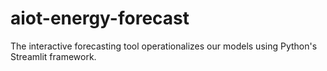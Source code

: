 # aiot-energy-forecast
The interactive forecasting tool operationalizes our models using Python's Streamlit framework.
